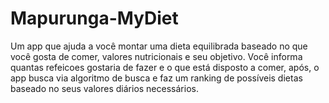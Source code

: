 # Mapurunga-MyDiet

Um app que ajuda a você montar uma dieta equilibrada baseado no que você gosta de comer, valores nutricionais e seu objetivo. Você informa quantas refeicoes gostaria de fazer e o que está disposto a comer, após, o app busca via algoritmo de busca e faz um ranking de possíveis dietas baseado no seus valores diários necessários.
